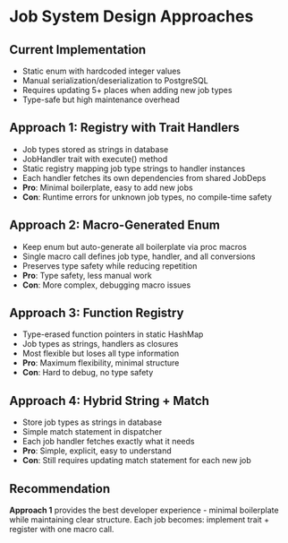 # Job System Design Approaches

## Current Implementation
- Static enum with hardcoded integer values
- Manual serialization/deserialization to PostgreSQL
- Requires updating 5+ places when adding new job types
- Type-safe but high maintenance overhead

## Approach 1: Registry with Trait Handlers
- Job types stored as strings in database
- JobHandler trait with execute() method
- Static registry mapping job type strings to handler instances
- Each handler fetches its own dependencies from shared JobDeps
- **Pro**: Minimal boilerplate, easy to add new jobs
- **Con**: Runtime errors for unknown job types, no compile-time safety

## Approach 2: Macro-Generated Enum
- Keep enum but auto-generate all boilerplate via proc macros
- Single macro call defines job type, handler, and all conversions
- Preserves type safety while reducing repetition
- **Pro**: Type safety, less manual work
- **Con**: More complex, debugging macro issues

## Approach 3: Function Registry
- Type-erased function pointers in static HashMap
- Job types as strings, handlers as closures
- Most flexible but loses all type information
- **Pro**: Maximum flexibility, minimal structure
- **Con**: Hard to debug, no type safety

## Approach 4: Hybrid String + Match
- Store job types as strings in database
- Simple match statement in dispatcher
- Each job handler fetches exactly what it needs
- **Pro**: Simple, explicit, easy to understand
- **Con**: Still requires updating match statement for each new job

## Recommendation
**Approach 1** provides the best developer experience - minimal boilerplate while maintaining clear structure. Each job becomes: implement trait + register with one macro call.